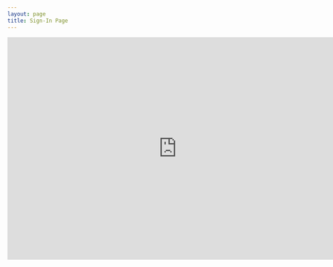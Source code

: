 ```yaml
---
layout: page
title: Sign-In Page
---
```


<iframe src="https://docs.google.com/forms/d/e/1FAIpQLSeeFg56e3WtXWYbh3Va-ewODVHaCQnCxqFJ1o1p6TRThf8Keg/viewform?embedded=true" width="760" height="500" frameborder="0" marginheight="0" marginwidth="0">Loading...</iframe>